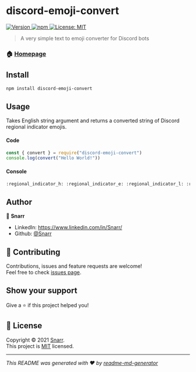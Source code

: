 # discord-emoji-convert
<p>
  <a href="https://www.npmjs.com/package/discord-emoji-convert" target="_blank">
    <img alt="Version" src="https://img.shields.io/npm/v/discord-emoji-convert.svg">
  </a>
  <a href="https://www.npmjs.com/package/discord-emoji-convert" target="_blank">
    <img alt="npm" src="https://img.shields.io/npm/dt/discord-emoji-convert">
  </a>
  <a href="https://github.com/Snarr/discord-emoji-convert/blob/master/LICENSE" target="_blank">
    <img alt="License: MIT" src="https://img.shields.io/github/license/Snarr/discord-emoji-convert" />
  </a>
</p>

> A very simple text to emoji converter for Discord bots

### 🏠 [Homepage](https://github.com/Snarr/discord-emoji-convert#readme)

## Install

```sh
npm install discord-emoji-convert
```

## Usage

Takes English string argument and returns a converted string of Discord regional indicator emojis.

#### Code
```js
const { convert } = require("discord-emoji-convert")
console.log(convert("Hello World!"))
```

#### Console
```sh
:regional_indicator_h: :regional_indicator_e: :regional_indicator_l: :regional_indicator_l: :regional_indicator_o:    :regional_indicator_w: :regional_indicator_o: :regional_indicator_r: :regional_indicator_l: :regional_indicator_d: :exclamation:
```

## Author

👤 **Snarr**

* LinkedIn: https://www.linkedin.com/in/Snarr/
* Github: [@Snarr](https://github.com/Snarr)

## 🤝 Contributing

Contributions, issues and feature requests are welcome!<br />Feel free to check [issues page](https://github.com/Snarr/discord-emoji-convert/issues).

## Show your support

Give a ⭐️ if this project helped you!

## 📝 License

Copyright © 2021 [Snarr](https://github.com/Snarr).<br />
This project is [MIT](https://github.com/Snarr/discord-emoji-convert/blob/master/LICENSE) licensed.

***
_This README was generated with ❤️ by [readme-md-generator](https://github.com/kefranabg/readme-md-generator)_
